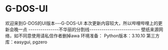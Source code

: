 # G-DOS-UI
欢迎来到G-DOS的UI版本---G-DOS-UI
本次更新内容较大，所以哔哩哔哩上的更新会晚一点
---------------不华丽的分割线-------------------------
壁纸来源网络，如不同意使用请私信作者删掉awa
环境准备：
Python版本：3.10.10
第三方库：easygui, pgzero
